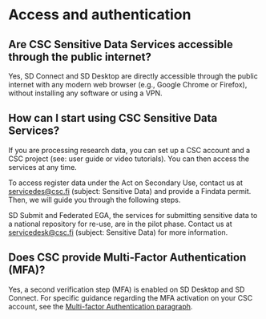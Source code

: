 # Access and authentication

## Are CSC Sensitive Data Services accessible through the public internet?
Yes, SD Connect and SD Desktop are directly accessible through the public internet with any modern web browser (e.g., Google Chrome or Firefox), without installing any software or using a VPN.

## How can I start using CSC Sensitive Data Services?

If you are processing research data, you can set up a CSC account and a CSC project (see: user guide or video tutorials). You can then access the services at any time.

To access register data under the Act on Secondary Use, contact us at servicedes@csc.fi (subject: Sensitive Data) and provide a Findata permit. Then, we will guide you through the following steps. 

SD Submit and Federated EGA, the services for submitting sensitive data to a national repository for re-use, are in the pilot phase. Contact us at servicedesk@csc.fi (subject: Sensitive Data) for more information.



## Does CSC provide Multi-Factor Authentication (MFA)?

Yes, a second verification step (MFA) is enabled on SD Desktop and SD Connect. For specific guidance regarding the MFA activation on your CSC account, see the [Multi-factor Authentication paragraph](../../accounts/mfa.md).
